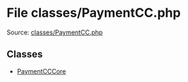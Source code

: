 File classes/PaymentCC.php
=========

Source: [classes/PaymentCC.php](https://github.com/PrestaShop/PrestaShop/blob/1.5.4.1/classes/PaymentCC.php)


Classes
-------

* [PaymentCCCore](class.PaymentCCCore.md)

